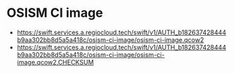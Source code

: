 # OSISM CI image

* https://swift.services.a.regiocloud.tech/swift/v1/AUTH_b182637428444b9aa302bb8d5a5a418c/osism-ci-image/osism-ci-image.qcow2
* https://swift.services.a.regiocloud.tech/swift/v1/AUTH_b182637428444b9aa302bb8d5a5a418c/osism-ci-image/osism-ci-image.qcow2.CHECKSUM
